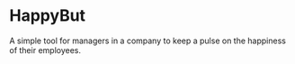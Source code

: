 HappyBut
========

A simple tool for managers in a company to keep a pulse on the happiness of their employees.